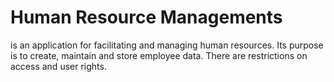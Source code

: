 # Human Resource Managements
is an application for facilitating and managing human resources. Its purpose is to create, maintain and store employee data. There are restrictions on access and user rights.
